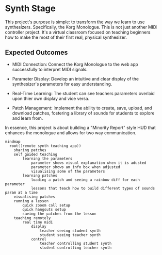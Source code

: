 # Synth Stage
This project's purpose is simple: to transform the way we learn to use synthesizers. Specifically, the Korg Monologue. This is not just another MIDI controller project. It's a virtual classroom focused on teaching beginners how to make the most of their first real, physical synthesizer.

## Expected Outcomes
* MIDI Connection: Connect the Korg Monologue to the web app successfully to interpret MIDI signals.

* Parameter Display: Develop an intuitive and clear display of the synthesizer's parameters for easy understanding.

* Real-Time Learning: The student can see teachers parameters overlaid upon thier own display and vice versa.

* Patch Management: Implement the ability to create, save, upload, and download patches, fostering a library of sounds for students to explore and learn from.

In essence, this project is about building a "Minority Report" style HUD that enhances the monologue and allows for two way communication.

```mermaid
mindmap
  root((remote synth teaching app))
    sharing patches
    self guided teaching
        learning the parameters
            parameter shows visual explanation when it is adusted
            parameter shows an info box when adjusted
            visualising some of the parameters
        learning patches
            loading a patch and seeing a rainbow diff for each parameter
            lessons that teach how to build different types of sounds param at a time
    visualising patches
    running a lesson
        quick zooom call setup
        quick hangouts setup
        saving the patches from the lesson
    teaching remotely
        real time midi
            display
                teacher seeing student synth
                student seeing teacher synth
            control
                teacher controlling student synth
                student controlling teacher synth

```